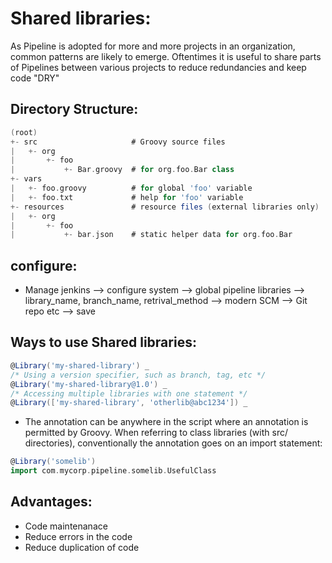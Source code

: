 # Shared libraries:

As Pipeline is adopted for more and more projects in an organization, common patterns are likely to emerge. Oftentimes it is useful to share parts of Pipelines between various projects to reduce redundancies and keep code "DRY"

## Directory Structure:

``` groovy 
(root)
+- src                     # Groovy source files
|   +- org
|       +- foo
|           +- Bar.groovy  # for org.foo.Bar class
+- vars
|   +- foo.groovy          # for global 'foo' variable
|   +- foo.txt             # help for 'foo' variable
+- resources               # resource files (external libraries only)
|   +- org
|       +- foo
|           +- bar.json    # static helper data for org.foo.Bar
```



## configure:

- Manage jenkins --> configure system --> global pipeline libraries --> library_name, branch_name, retrival_method --> modern SCM --> Git repo etc --> save


## Ways to use Shared libraries:

``` groovy
@Library('my-shared-library') _
/* Using a version specifier, such as branch, tag, etc */
@Library('my-shared-library@1.0') _
/* Accessing multiple libraries with one statement */
@Library(['my-shared-library', 'otherlib@abc1234']) _
```

- The annotation can be anywhere in the script where an annotation is permitted by Groovy. When referring to class libraries (with src/ directories), conventionally the annotation goes on an import statement:

``` groovy 
@Library('somelib')
import com.mycorp.pipeline.somelib.UsefulClass
```

## Advantages:
- Code maintenanace
- Reduce errors in the code
- Reduce duplication of code